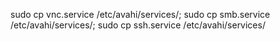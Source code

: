 sudo cp vnc.service /etc/avahi/services/; sudo cp smb.service /etc/avahi/services/; sudo cp ssh.service /etc/avahi/services/
